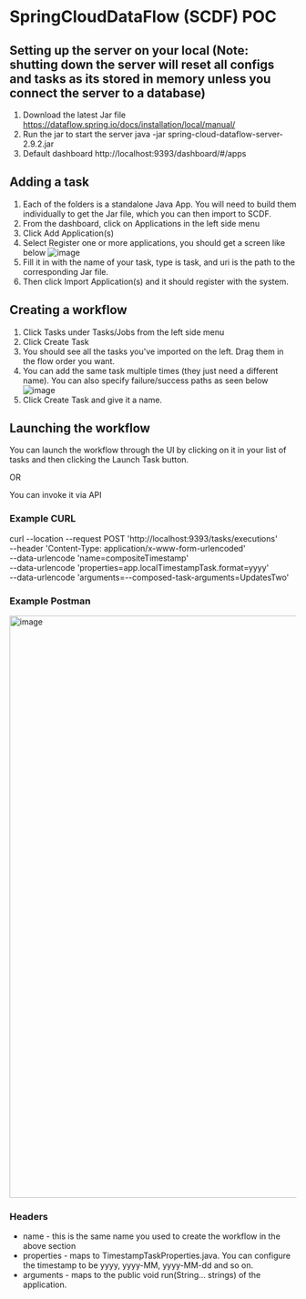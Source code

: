 # SpringCloudDataFlow (SCDF) POC

## Setting up the server on your local (Note: shutting down the server will reset all configs and tasks as its stored in memory unless you connect the server to a database)
1. Download the latest Jar file
https://dataflow.spring.io/docs/installation/local/manual/
2. Run the jar to start the server
java -jar spring-cloud-dataflow-server-2.9.2.jar 
3. Default dashboard
http://localhost:9393/dashboard/#/apps

## Adding a task

1. Each of the folders is a standalone Java App. You will need to build them individually to get the Jar file, which you can then import to SCDF.
2. From the dashboard, click on Applications in the left side menu
3. Click Add Application(s)
4. Select Register one or more applications, you should get a screen like below
![image](https://user-images.githubusercontent.com/84427780/208990841-f22151ad-1467-4c43-ac94-94f368a7b942.png)
5. Fill it in with the name of your task, type is task, and uri is the path to the corresponding Jar file.
6. Then click Import Application(s) and it should register with the system.


## Creating a workflow

1. Click Tasks under Tasks/Jobs from the left side menu
2. Click Create Task
3. You should see all the tasks you've imported on the left. Drag them in the flow order you want.
4. You can add the same task multiple times (they just need a different name). You can also specify failure/success paths as seen below
![image](https://user-images.githubusercontent.com/84427780/208992652-d2ac4eca-bd87-44e0-bbb4-7608b1b42a9d.png)
5. Click Create Task and give it a name.

## Launching the workflow

You can launch the workflow through the UI by clicking on it in your list of tasks and then clicking the Launch Task button.

OR

You can invoke it via API

### Example CURL
curl --location --request POST 'http://localhost:9393/tasks/executions' \
--header 'Content-Type: application/x-www-form-urlencoded' \
--data-urlencode 'name=compositeTimestamp' \
--data-urlencode 'properties=app.localTimestampTask.format=yyyy' \
--data-urlencode 'arguments=--composed-task-arguments=UpdatesTwo'

### Example Postman
<img width="1023" alt="image" src="https://user-images.githubusercontent.com/84427780/208993568-a1ff1808-70c4-4a17-817f-4234bfd81321.png">

### Headers
- name - this is the same name you used to create the workflow in the above section
- properties - maps to TimestampTaskProperties.java. You can configure the timestamp to be yyyy, yyyy-MM, yyyy-MM-dd and so on.
- arguments - maps to the public void run(String... strings) of the application.
